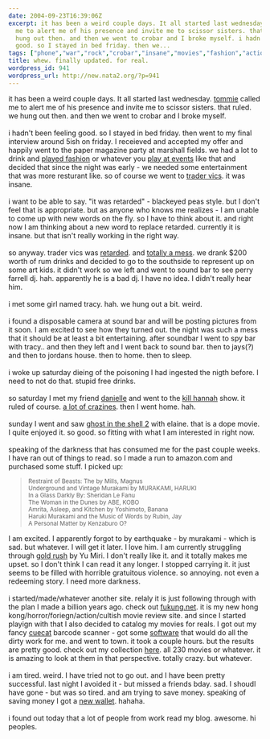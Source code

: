 ```yaml
---
date: 2004-09-23T16:39:06Z
excerpt: it has been a weird couple days. It all started last wednesday. tommie called
  me to alert me of his presence and invite me to scissor sisters. that ruled. we
  hung out then. and then we went to crobar and I broke myself. i hadn't been feeling
  good. so I stayed in bed friday. then we...
tags: ["phone","war","rock","crobar","insane","movies","fashion","action","music","hong","kong","nokia"]
title: whew. finally updated. for real.
wordpress_id: 941
wordpress_url: http://new.nata2.org/?p=941
---
```


it has been a weird couple days. It all started last wednesday. <a href="http://nata2.info/?path=pictures%2Fevents%2F2004%3A09%3A16_Tommie_Rockroom&img=IMG_1519.jpg">tommie</a> called me to alert me of his presence and invite me to scissor sisters. that ruled. we hung out then. and then we went to crobar and I broke myself. <br/><br/>i hadn't been feeling good. so I stayed in bed friday. then went to my final interview around 5ish on friday. I receieved and accepted my offer and happily went to the paper magazine party at marshall fields. we had a lot to drink and <a href="http://nata2.info/?path=pictures%2Fmisc%2Fphone_camera%2Fnokia_6600%2F200920040149&img=Nokia6600%28554%29.jpg">played fashion</a> or whatever you <a href="http://nata2.info/?path=pictures%2Fmisc%2Fphone_camera%2Fnokia_6600%2F200920040149&img=Nokia6600%28556%29.jpg">play at events</a> like that and decided that since the night was early - we needed some entertainment that was more resturant like. so of course we went to <a href="http://www.tradervics.com/">trader vics</a>. it was insane. <br/><br/>i want to be able to say. "it was retarded" - blackeyed peas style. but I don't feel that is appropriate. but as anyone who knows me realizes - I am unable to come up with new words on the fly. so I have to think about it. and right now I am thinking about a new word to replace retarded. currently it is insane. but that isn't really working in the right way. <br/><br/>so anyway. trader vics was <a href="http://nata2.info/?path=pictures%2Fmisc%2Fphone_camera%2Fnokia_6600%2F200920040149&img=Nokia6600%28560%29.jpg">retarded</a>. and <a href="http://nata2.info/?path=pictures%2Fmisc%2Fphone_camera%2Fnokia_6600%2F200920040149&img=Nokia6600%28568%29.jpg">totally a mess</a>. we drank $200 worth of rum drinks and decided to go to the southside to represent up on some art kids. it didn't work so we left and went to sound bar to see perry farrell dj. hah. apparently he is a bad dj. I have no idea. I didn't really hear him. <br/><br/>i met some girl named tracy. hah. we hung out a bit. weird.<br/><br/>i found a disposable camera at sound bar and will be posting pictures from it soon. I am excited to see how they turned out. the night was such a mess that it should be at least a bit entertaining. after soundbar I went to spy bar with tracy.. and then they left and I went back to sound bar. then to jays(?) and then to jordans house. then to home. then to sleep. <br/><br/>i woke up saturday dieing of the poisoning I had ingested the nigth before. I need to not do that. stupid free drinks. <br/><br/>so saturday I met my friend <a href="http://www.nata2.info/?path=pictures%2Fevents%2F2004%3A09%3A18_Kill_hannah_afterparty&img=IMG_1556.jpg">danielle</a> and went to the <a href="http://www.nata2.info/?path=pictures%2Fevents%2F2004%3A09%3A18_Kill_hannah_afterparty&img=IMG_1561.jpg">kill hannah</a> show. it ruled of course. <a href="http://www.nata2.info/?path=pictures%2Fevents%2F2004%3A09%3A18_Kill_hannah_afterparty">a lot of crazines</a>. then I went home. hah. <br/><bR>sunday I went and saw <a href="http://www.gofishpictures.com/GITS2/">ghost in the shell 2</a> with elaine. that is a dope movie. I quite enjoyed it. so good. so fitting with what I am interested in right now. <br/><br/>
speaking of the darkness that has consumed me for the past couple weeks. I have ran out of things to read. so I made a run to amazon.com and purchased some stuff. I picked up:
<blockquote><small>
Restraint of Beasts: The by Mills, Magnus<br/>
Underground and Vintage Murakami by MURAKAMI, HARUKI<bR>
In a Glass Darkly  By: Sheridan Le Fanu<bR>
The Woman in the Dunes  by ABE, KOBO <bR>
Amrita, Asleep, and Kitchen  by Yoshimoto, Banana <br/>
Haruki Murakami and the Music of Words by Rubin, Jay <br/>
A Personal Matter  by Kenzaburo O?<br/>
</small></blockquote>
I am excited. I apparently forgot to by earthquake - by murakami - which is sad. but whatever. I will get it later. I love him. I am currently struggling through <a href="http://www.complete-review.com/reviews/japannew/yumiri1.htm">gold rush</a> by Yu Miri. I don't really like it. and it totally makes me upset. so I don't think I can read it any longer. I stopped carrying it. it just seems to be filled with horrible gratuitous violence. so annoying. not even a redeeming story. I need more darkness. <br/><br/>i started/made/whatever another site. relaly it is just following through with the plan I made a billion years ago. check out <a href="http://www.fukung.net">fukung.net</a>. it is my new hong kong/horror/foriegn/action/cultish movie review site. and since I started playign with that I also decided to catalog my movies for reals. I got out my fancy <a href="http://cuecatastrophe.com/">cuecat</a> barcode scanner - got some <a href="http://collectorz.com/movie/">software</a> that would do all the dirty work for me. and went to town. it took a couple hours. but the results are pretty good. check out my collection <a href="http://dopeman.org/movies/">here</a>. all 230 movies or whatever. it is amazing to look at them in that perspective. totally crazy. but whatever. <br/><br/>i am tired. weird. I have tried not to go out. and I have been pretty successful. last night I avoided it - but missed a friends bday. sad. I shoudl have gone - but was so tired. and am trying to save money. speaking of saving money I got a <a href="http://nata2.info/?path=pictures%2Fmisc%2Fphone_camera%2Fnokia_6600%2F220920041236&img=Nokia6600%28582%29.jpg">new wallet</a>. hahaha. <br/><br/>i found out today that a lot of people from work read my blog. awesome. hi peoples. 
